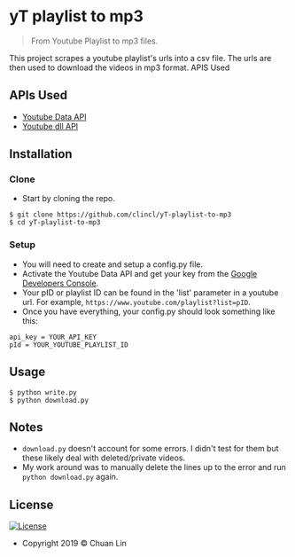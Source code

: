 
# yT playlist to mp3

> From Youtube Playlist to mp3 files.

This project scrapes a youtube playlist's urls into a csv file. The urls are then used to download the videos in mp3 format.
APIS Used

## APIs Used
- <a href="https://developers.google.com/youtube/v3"> Youtube Data API </a>
- <a href="https://github.com/ytdl-org/youtube-dl">Youtube dll API</a>

## Installation

### Clone
- Start by cloning the repo.
```shell
$ git clone https://github.com/clincl/yT-playlist-to-mp3
$ cd yT-playlist-to-mp3
```
### Setup
- You will need to create and setup a config.py file.
- Activate the Youtube Data API and get your key from the <a href="https://console.developers.google.com/projectselector2/apis/dashboard?supportedpurview=project">Google Developers Console</a>.
- Your pID or playlist ID can be found in the 'list' parameter in a youtube url. For example, `https://www.youtube.com/playlist?list=pID`.
- Once you have everything, your config.py should look something like this:
```shell
api_key = YOUR_API_KEY
pId = YOUR_YOUTUBE_PLAYLIST_ID
```

## Usage
```shell
$ python write.py
$ python download.py
```

## Notes
- `download.py` doesn't account for some errors. I didn't test for them but these likely deal with deleted/private videos. 
- My work around was to manually delete the lines up to the error and run `python download.py` again.

## License

[![License](http://img.shields.io/:license-mit-blue.svg?style=flat-square)](http://badges.mit-license.org)
- Copyright 2019 © Chuan Lin
